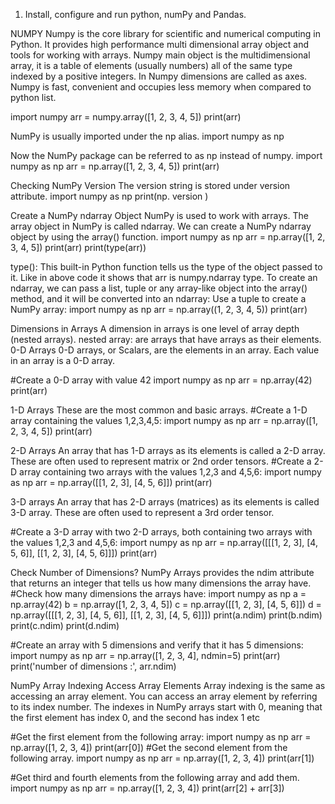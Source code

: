 1. Install, configure and run python, numPy and Pandas.

NUMPY
Numpy is the core library for scientific and numerical computing in Python. It provides high performance multi dimensional array object and tools for working with arrays.
Numpy main object is the multidimensional array, it is a table of elements (usually numbers) all of the same type indexed by a positive integers.
In Numpy dimensions are called as axes.
Numpy is fast, convenient and occupies less memory when compared to python list.

import numpy
arr = numpy.array([1, 2, 3, 4, 5]) print(arr)

NumPy is usually imported under the np alias.
import numpy as np

Now the NumPy package can be referred to as np instead of numpy.
import numpy as np
arr = np.array([1, 2, 3, 4, 5]) print(arr)


Checking NumPy Version
The version string is stored under   version	attribute.
import numpy as np print(np. version )

Create a NumPy ndarray Object
NumPy is used to work with arrays. The array object in NumPy is called ndarray. We can create a NumPy ndarray object by using the array() function.
import numpy as np
arr = np.array([1, 2, 3, 4, 5]) print(arr)
print(type(arr))

type(): This built-in Python function tells us the type of the object passed to it. Like in above code it shows that arr is numpy.ndarray type.
To create an ndarray, we can pass a list, tuple or any array-like object into the array() method, and it will be converted into an ndarray:
Use a tuple to create a NumPy array:
import numpy as np
arr = np.array((1, 2, 3, 4, 5)) print(arr)

Dimensions in Arrays
A dimension in arrays is one level of array depth (nested arrays).
nested array: are arrays that have arrays as their elements. 0-D Arrays
0-D arrays, or Scalars, are the elements in an array. Each value in an array is a 0-D array.

#Create a 0-D array with value 42 import numpy as np
arr = np.array(42) print(arr)

1-D Arrays
These are the most common and basic arrays.
#Create a 1-D array containing the values 1,2,3,4,5:
import numpy as np
arr = np.array([1, 2, 3, 4, 5]) print(arr)
 
2-D Arrays
An array that has 1-D arrays as its elements is called a 2-D array. These are often used to represent matrix or 2nd order tensors.
#Create a 2-D array containing two arrays with the values 1,2,3 and 4,5,6: import numpy as np
arr = np.array([[1, 2, 3], [4, 5, 6]]) print(arr)
 
3-D arrays
An array that has 2-D arrays (matrices) as its elements is called 3-D array. These are often used to represent a 3rd order tensor.

#Create a 3-D array with two 2-D arrays, both containing two arrays with the values 1,2,3 and 4,5,6: import numpy as np
arr = np.array([[[1, 2, 3], [4, 5, 6]], [[1, 2, 3], [4, 5, 6]]])
print(arr)

Check Number of Dimensions?
NumPy Arrays provides the ndim attribute that returns an integer that tells us how many dimensions the array have.
#Check how many dimensions the arrays have:
import numpy as np
a = np.array(42)
b = np.array([1, 2, 3, 4, 5])
c = np.array([[1, 2, 3], [4, 5, 6]])
d = np.array([[[1, 2, 3], [4, 5, 6]], [[1, 2, 3], [4, 5, 6]]])
print(a.ndim) print(b.ndim) print(c.ndim) print(d.ndim)

#Create an array with 5 dimensions and verify that it has 5 dimensions: import numpy as np
arr = np.array([1, 2, 3, 4], ndmin=5) print(arr)
print('number of dimensions :', arr.ndim)
 
NumPy Array Indexing Access Array Elements
Array indexing is the same as accessing an array element.
You can access an array element by referring to its index number.
The indexes in NumPy arrays start with 0, meaning that the first element has index 0, and the second has index 1 etc 

#Get the first element from the following array:
import numpy as np
arr = np.array([1, 2, 3, 4]) print(arr[0])
#Get the second element from the following array. import numpy as np
arr = np.array([1, 2, 3, 4]) print(arr[1])

#Get third and fourth elements from the following array and add them. import numpy as np
arr = np.array([1, 2, 3, 4]) print(arr[2] + arr[3])

